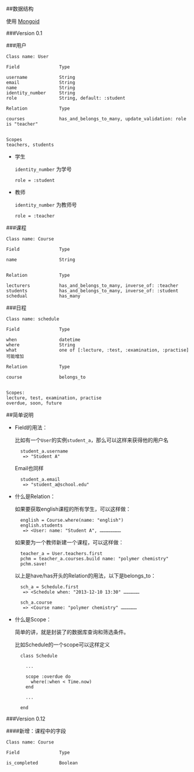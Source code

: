 ##数据结构


使用 [Mongoid](http://mongoid.org/en/mongoid/)

###Version 0.1

###用户

`Class name: User`

	Field				Type

	username			String
	email				String
	name				String
	identity_number		String
	role				String, default: :student

	Relation			Type

	courses				has_and_belongs_to_many, update_validation: role is "teacher"


	Scopes
	teachers, students
	

* 学生

	`identity_number` 为学号

	`role = :student`

	

* 教师

	`identity_number` 为教师号
	
	`role = :teacher`

###课程

`Class name: Course`

	Field				Type

	name				String
	

	Relation			Type

	lecturers			has_and_belongs_to_many, inverse_of: :teacher
	students			has_and_belongs_to_many, inverse_of: :student
	schedual			has_many

###日程

`Class name: schedule`

	Field				Type

	when				datetime
	where				String
	what				one of [:lecture, :test, :examination, :practise] 可能增加

	Relation			Type

	course				belongs_to

	
	Scopes:
	lecture, test, examination, practise
	overdue, soon, future


##简单说明

* Field的用法：

	比如有一个`User`的实例`student_a`，那么可以这样来获得他的用户名

		student_a.username
		 => "Student A"
	Email也同样

		student_a.email
		 => "student_a@school.edu"

* 什么是Relation：

	如果要获取english课程的所有学生，可以这样做：

		english = Course.where(name: "english")
		english.students
		 => <User: name: "Student A", ……………………

	如果要为一个教师新建一个课程，可以这样做：

		teacher_a = User.teachers.first
		pchm = teacher_a.courses.build name: "polymer chemistry"
		pchm.save!

	以上是have/has开头的Relation的用法，以下是belongs_to：

		sch_a = Schedule.first
		 => <Schedule when: "2013-12-10 13:30" ………………

		sch_a.course
		 => <Course name: "polymer chemistry" ………………

* 什么是Scope：

	简单的讲，就是封装了的数据库查询和筛选条件。
	
	比如Schedule的一个scope可以这样定义

		class Schedule

		  ...

		  scope :overdue do
			where(:when < Time.now)
		  end

		  ...

		end


###Version 0.12

####新增：课程中的字段

`Class name: Course`

	Field				Type

	is_completed		Boolean